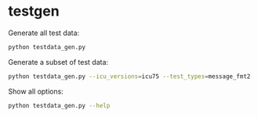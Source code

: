 # testgen

Generate all test data:
```sh
python testdata_gen.py
```

Generate a subset of test data:
```sh
python testdata_gen.py --icu_versions=icu75 --test_types=message_fmt2
```

Show all options:
```sh
python testdata_gen.py --help
```
